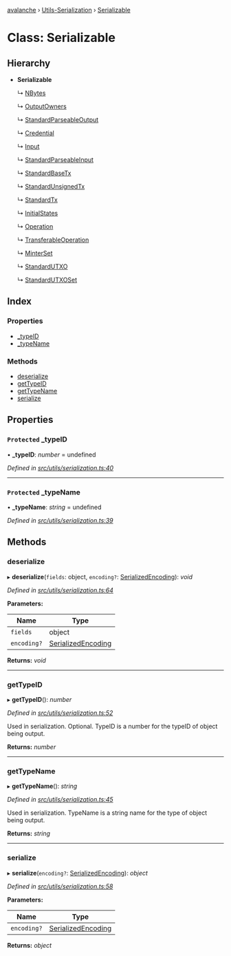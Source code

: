 [avalanche](../README.md) › [Utils-Serialization](../modules/utils_serialization.md) › [Serializable](utils_serialization.serializable.md)

# Class: Serializable

## Hierarchy

* **Serializable**

  ↳ [NBytes](common_nbytes.nbytes.md)

  ↳ [OutputOwners](common_output.outputowners.md)

  ↳ [StandardParseableOutput](common_output.standardparseableoutput.md)

  ↳ [Credential](common_signature.credential.md)

  ↳ [Input](common_inputs.input.md)

  ↳ [StandardParseableInput](common_inputs.standardparseableinput.md)

  ↳ [StandardBaseTx](common_transactions.standardbasetx.md)

  ↳ [StandardUnsignedTx](common_transactions.standardunsignedtx.md)

  ↳ [StandardTx](common_transactions.standardtx.md)

  ↳ [InitialStates](api_avm_initialstates.initialstates.md)

  ↳ [Operation](api_avm_operations.operation.md)

  ↳ [TransferableOperation](api_avm_operations.transferableoperation.md)

  ↳ [MinterSet](api_avm_minterset.minterset.md)

  ↳ [StandardUTXO](common_utxos.standardutxo.md)

  ↳ [StandardUTXOSet](common_utxos.standardutxoset.md)

## Index

### Properties

* [_typeID](utils_serialization.serializable.md#protected-_typeid)
* [_typeName](utils_serialization.serializable.md#protected-_typename)

### Methods

* [deserialize](utils_serialization.serializable.md#deserialize)
* [getTypeID](utils_serialization.serializable.md#gettypeid)
* [getTypeName](utils_serialization.serializable.md#gettypename)
* [serialize](utils_serialization.serializable.md#serialize)

## Properties

### `Protected` _typeID

• **_typeID**: *number* = undefined

*Defined in [src/utils/serialization.ts:40](https://github.com/ava-labs/avalanchejs/blob/ccc6083/src/utils/serialization.ts#L40)*

___

### `Protected` _typeName

• **_typeName**: *string* = undefined

*Defined in [src/utils/serialization.ts:39](https://github.com/ava-labs/avalanchejs/blob/ccc6083/src/utils/serialization.ts#L39)*

## Methods

###  deserialize

▸ **deserialize**(`fields`: object, `encoding?`: [SerializedEncoding](../modules/utils_serialization.md#serializedencoding)): *void*

*Defined in [src/utils/serialization.ts:64](https://github.com/ava-labs/avalanchejs/blob/ccc6083/src/utils/serialization.ts#L64)*

**Parameters:**

Name | Type |
------ | ------ |
`fields` | object |
`encoding?` | [SerializedEncoding](../modules/utils_serialization.md#serializedencoding) |

**Returns:** *void*

___

###  getTypeID

▸ **getTypeID**(): *number*

*Defined in [src/utils/serialization.ts:52](https://github.com/ava-labs/avalanchejs/blob/ccc6083/src/utils/serialization.ts#L52)*

Used in serialization. Optional. TypeID is a number for the typeID of object being output.

**Returns:** *number*

___

###  getTypeName

▸ **getTypeName**(): *string*

*Defined in [src/utils/serialization.ts:45](https://github.com/ava-labs/avalanchejs/blob/ccc6083/src/utils/serialization.ts#L45)*

Used in serialization. TypeName is a string name for the type of object being output.

**Returns:** *string*

___

###  serialize

▸ **serialize**(`encoding?`: [SerializedEncoding](../modules/utils_serialization.md#serializedencoding)): *object*

*Defined in [src/utils/serialization.ts:58](https://github.com/ava-labs/avalanchejs/blob/ccc6083/src/utils/serialization.ts#L58)*

**Parameters:**

Name | Type |
------ | ------ |
`encoding?` | [SerializedEncoding](../modules/utils_serialization.md#serializedencoding) |

**Returns:** *object*

